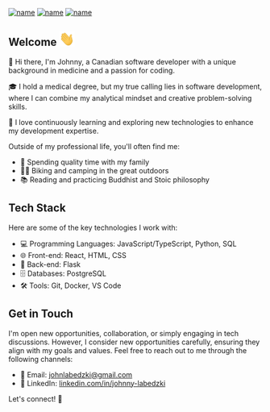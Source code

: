 [![name](https://img.shields.io/badge/-portfolio-green?style=for-the-badge&logo=data%3Aimage%2Fpng%3Bbase64%2CiVBORw0KGgoAAAANSUhEUgAAAEAAAABACAMAAACdt4HsAAAAnFBMVEUAAAA%2FPz8%2FPz8%2FPz8%2FPz8%2FPz9%2Ff39%2Ff39%2Ff39%2Ff39%2Ff39%2Ff39%2Ff39%2Ff39%2Ff39%2Ff39%2Ff3%2B%2Fv79%2Ff39%2Ff39%2Ff39%2Ff3%2B%2Fv79%2Ff3%2B%2Fv79%2Ff3%2B%2Fv7%2B%2Fv79%2Ff3%2B%2Fv79%2Ff3%2B%2Fv7%2B%2Fv7%2B%2Fv7%2F%2F%2F%2F%2F%2F%2F%2F%2B%2Fv7%2F%2F%2F%2F%2F%2F%2F%2F%2F%2F%2F%2F%2F%2F%2F%2F%2F%2F%2F%2F%2F%2F%2F%2F%2F%2F%2F%2F%2F%2F%2F%2F%2F%2F%2F%2F%2F%2F%2F%2F%2F%2F%2F%2F%2F%2F%2F%2F%2F%2F%2F%2F%2F%2F%2F%2F%2F%2F%2F%2F8JVqarAAAAM3RSTlMABAgMGCAgJysvNDxAR0hMUFRcX2BkZGdoa2tvc3N%2Fg4ebm5%2Bjq6%2Bzu7%2FDy8%2FT19vf9%2FvPDXMwAAABJElEQVR42u3UA7rEMABF4Zv2jW0rGaO6%2B9%2FbG5sd4%2F9YnSoJPpe%2FUN1Q8OMSQnKHFDhfnXvUcTbd5h62jnOFSTbDG5okwxcF0tiQfmxA83q9Ojbo410a7iQiey7JCMYUryCBIq9SxJBXGYJX%2BpTAL%2FAL9HmVPvI8bFirjtWGPCwLzeAhXYEp0eUhhgYEHR4QQyA1FkCMBzhBQCBhc78wFMcUwtzPTkCgAQRNdwEzCChQCWgl4%2FKAUdIgFEEOfAC88Ux1m2cR8FS3ZeJeAL4BCZKOCmCvRWC%2FgHJWI9GU5dSOv0XgL7WjLM2NoezmI75DIIpQdSyEqMtAG3NtlwH2cqmxXO8RK9Iv8Av8AgavMkKFV6lAtHiFtgBEsmNYrhidpMAH%2BAdf4FZmTP0vDQAAAABJRU5ErkJggg%3D%3D)](https://portfolio.johnnylabedzki.com/)
[![name](https://img.shields.io/badge/-RESUME-important?style=for-the-badge&logo=data%3Aimage%2Fpng%3Bbase64%2CiVBORw0KGgoAAAANSUhEUgAAAEAAAABACAMAAACdt4HsAAAA3lBMVEUAAAA%2FPz8%2FPz8%2FPz8%2FPz8%2FPz9%2Ff38%2FPz8%2FPz8%2FPz9%2Ff39%2Ff39%2Ff3%2B%2Fv79%2Ff39%2Ff39%2Ff39%2Ff39%2Ff39%2Ff39%2Ff39%2Ff39%2Ff3%2B%2Fv79%2Ff3%2F%2F%2F%2F9%2Ff3%2B%2Fv79%2Ff3%2B%2Fv79%2Ff3%2B%2Fv7%2B%2Fv7%2B%2Fv7%2B%2Fv79%2Ff3%2B%2Fv7%2B%2Fv7%2B%2Fv79%2Ff3%2B%2Fv7%2B%2Fv79%2Ff3%2B%2Fv7%2B%2Fv7%2B%2Fv7%2B%2Fv7%2B%2Fv7%2B%2Fv7%2F%2F%2F%2F%2F%2F%2F%2F%2F%2F%2F%2F%2F%2F%2F%2F%2F%2F%2F%2F%2F%2F%2F%2F%2F%2F%2F%2F%2F%2F%2F%2F%2F%2F%2F%2F%2F%2F%2F%2F%2F%2F%2F%2F%2F%2F%2F%2F%2F%2F%2F%2F%2F%2F%2F%2F%2F%2F%2F%2F%2F%2F%2F%2F%2F%2F%2F%2F%2F%2F%2F%2F%2F%2F%2F%2F%2F%2F%2F%2F%2F%2F%2F%2F%2F%2F%2F%2F%2F%2F%2F%2F%2F%2F%2F%2F%2F%2F%2F%2F%2BzD9QhAAAASXRSTlMABAgMEBQUGBsnKCwvMDM0Nzg%2FQEhMUFNUVFdbXFxfX2BjZ2hrb3N3d3t%2Ff4OHi4%2BTl5%2Bjp6uvs7e7v8PHy8%2FT19%2Fj5%2Bvv8%2Ff7cbFP%2FgAAAXpJREFUeNrt1APC7EgAReET%2FbZt20jSVu7%2BFzTz0Ei76lnfAk50U1DnXRZkLHfkQLvxgqyEHm3cvCy90OZY1hZIi2XtnrSqrIWk6dcLVMKwok%2FyWX2WzZsH8ssOOCsFSe8O1%2FroBt5MA1F9JX4sXUBQk5SMwqlhoBhQtyTFwJOkZyA0DOwB5%2BXSCZxImoRFSUswIbNA1YUDfRC9JJLugLwKwI1hIAIKqe%2FhwonOwC0bBh7AV8oOBNVR2JBh4AlcpcTAOhCaBjKdP9ckABPmSwxgMZFq54clqf4a4cY8cAnMPz7MwlrzNeKWzQO1Keo2m6%2BRDZkHVKoX5kqt1xjaBJTczrjuzF2iun32f78D5V%2FgKwK1KBwoTgYHkkmG2B4cKDDMyOCAdhnMuZb%2B7eDflDNDAsk0Q%2Bx97ymvMphz9Vfs4N%2BU47BdSe2sp%2BxGamc95Qu1s53yWN4uoHKh3W%2FzGauy9k7au6zdkLYlW8kEX3cLV7TzXmXl2uGz%2FwGfny3pcYcgmQAAAABJRU5ErkJggg%3D%3D)](https://resume.creddle.io/resume/5hz3lu3dauz)
[![name](https://img.shields.io/badge/LinkedIn-0077B5?style=for-the-badge&logo=linkedin&logoColor=white)](https://www.linkedin.com/in/johnny-labedzki-5bb4b220a/)

## Welcome <img src='./assets/wave.gif' width='30px'>

👋 Hi there, I'm Johnny, a Canadian software developer with a unique background in medicine and a passion for coding.

🎓 I hold a medical degree, but my true calling lies in software development, where I can combine my analytical mindset and creative problem-solving skills.

🌱 I love continuously learning and exploring new technologies to enhance my development expertise.

Outside of my professional life, you'll often find me:

- 🏡 Spending quality time with my family
- 🚴‍♀️ Biking and camping in the great outdoors
- 📚 Reading and practicing Buddhist and Stoic philosophy

## Tech Stack

Here are some of the key technologies I work with:

- 💻 Programming Languages: JavaScript/TypeScript, Python, SQL
- 🌐 Front-end: React, HTML, CSS
- 🚀 Back-end: Flask
- 🗄️ Databases: PostgreSQL
- 🛠️ Tools: Git, Docker, VS Code

## Get in Touch

I'm open new opportunities, collaboration, or simply engaging in tech discussions. However, I consider new opportunities carefully, ensuring they align with my goals and values. Feel free to reach out to me through the following channels:

- 📧 Email: [johnlabedzki@gmail.com](mailto:johnlabedzki@gmail.com)
- 💼 LinkedIn: [linkedin.com/in/johnny-labedzki](https://www.linkedin.com/in/johnny-labedzki-5bb4b220a/)

Let's connect! 🚀
